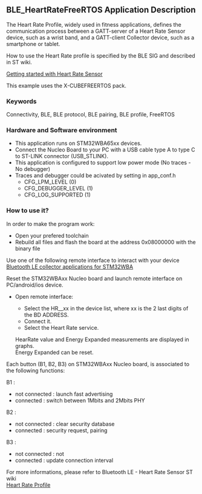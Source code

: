 ## __BLE_HeartRateFreeRTOS Application Description__

The Heart Rate Profile, widely used in fitness applications, defines the communication process between a GATT-server of a Heart Rate Sensor device, such as a wrist band, and a GATT-client Collector device, such as a smartphone or tablet.

How to use the Heart Rate profile is specified by the BLE SIG and described in ST wiki.  

<a href="https://wiki.st.com/stm32mcu/wiki/Connectivity:STM32WBA_HeartRate#Heart_Rate_Profile"> Getting started with Heart Rate Sensor</a>

This example uses the X-CUBEFREERTOS pack.

### __Keywords__

Connectivity, BLE, BLE protocol, BLE pairing, BLE profile, FreeRTOS

### __Hardware and Software environment__

  - This application runs on STM32WBA65xx devices.
  - Connect the Nucleo Board to your PC with a USB cable type A to type C to ST-LINK connector (USB_STLINK). 
  - This application is configured to support low power mode (No traces - No debugger) 
  - Traces and debugger could be acivated by setting in app_conf.h  
    - CFG_LPM_LEVEL (0)
    - CFG_DEBUGGER_LEVEL (1)
    - CFG_LOG_SUPPORTED (1)

### __How to use it?__

In order to make the program work:
 - Open your prefered toolchain
 - Rebuild all files and flash the board at the address 0x08000000 with the binary file

Use one of the following remote interface to interact with your device <a href="https://wiki.st.com/stm32mcu/wiki/Connectivity:BLE_smartphone_applications#Bluetooth-C2-AE_LE_collector_applications_for_STM32WBA
"> Bluetooth LE collector applications for STM32WBA</a>

Reset the STM32WBAxx Nucleo board and launch remote interface on PC/android/ios device. 

- Open remote interface:  
  - Select the HR__xx in the device list, where xx is the 2 last digits of the BD ADDRESS.  
  - Connect it.  
  - Select the Heart Rate service.
  
  HearRate value and Energy Expanded measurements are displayed in graphs.  
  Energy Expanded can be reset.

Each button (B1, B2, B3) on STM32WBAxx Nucleo board, is associated to the following functions:

B1 : 
- not connected : launch fast advertising
- connected     : switch between 1Mbits and 2Mbits PHY

B2 :
- not connected : clear security database
- connected     : security request, pairing

B3 :
- not connected : not
- connected     : update connection interval

For more informations, please refer to Bluetooth LE - Heart Rate Sensor ST wiki  
<a href="https://wiki.st.com/stm32mcu/wiki/Connectivity:STM32WBA_HeartRate#Heart_Rate_Profile"> Heart Rate Profile</a>  
